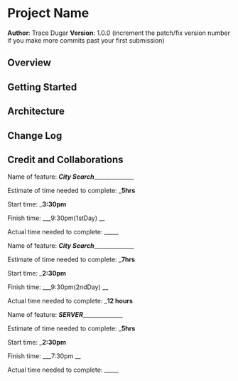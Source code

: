 # Project Name

**Author**: Trace Dugar
**Version**: 1.0.0 (increment the patch/fix version number if you make more commits past your first submission)

## Overview
<!-- Provide a high level overview of what this application is and why you are building it, beyond the fact that it's an assignment for this class. (i.e. What's your problem domain?) -->

## Getting Started
<!-- What are the steps that a user must take in order to build this app on their own machine and get it running? -->

## Architecture
<!-- Provide a detailed description of the application design. What technologies (languages, libraries, etc) you're using, and any other relevant design information. -->

## Change Log
<!-- Use this area to document the iterative changes made to your application as each feature is successfully implemented. Use time stamps. Here's an example:

01-01-2001 4:59pm - Application now has a fully-functional express server, with a GET route for the location resource. -->

## Credit and Collaborations
<!-- Give credit (and a link) to other people or resources that helped you build this application. -->

Name of feature: _______**City Search**_____________________

Estimate of time needed to complete: _**5hrs**

Start time: _**3:30pm**

Finish time: ___9:30pm(1stDay) __

Actual time needed to complete: _____

Name of feature: _______**City Search**_____________________

Estimate of time needed to complete: _**7hrs**

Start time: _**2:30pm**

Finish time: ___9:30pm(2ndDay) __

Actual time needed to complete: ___12 hours__

Name of feature: _______**SERVER**_____________________

Estimate of time needed to complete: _**5hrs**

Start time: _**2:30pm**

Finish time: ___7:30pm __

Actual time needed to complete: _____